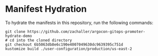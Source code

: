 # Manifest Hydration

To hydrate the manifests in this repository, run the following commands:

```shell
git clone https://github.com/zachaller/argocon-gitops-promoter-hydrate-demo
# cd into the cloned directory
git checkout 6b5063db8e6c190e4007049630dc9639395c751d
kustomize build ./user-configuration/production/us-east-2
```
